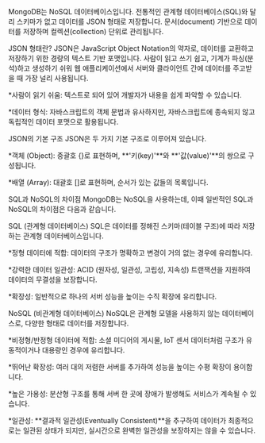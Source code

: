 MongoDB는 NoSQL 데이터베이스입니다. 전통적인 관계형 데이터베이스(SQL)와 달리 스키마가 없고 데이터를 JSON 형태로 저장합니다. 문서(document) 기반으로 데이터를 저장하며 컬렉션(collection) 단위로 관리됩니다.

JSON 형태란?
JSON은 JavaScript Object Notation의 약자로, 데이터를 교환하고 저장하기 위한 경량의 텍스트 기반 포맷입니다. 사람이 읽고 쓰기 쉽고, 기계가 파싱(분석)하고 생성하기 쉬워 웹 애플리케이션에서 서버와 클라이언트 간에 데이터를 주고받을 때 가장 널리 사용됩니다.

*사람이 읽기 쉬움: 텍스트로 되어 있어 개발자가 내용을 쉽게 파악할 수 있습니다.

*데이터 형식: 자바스크립트의 객체 문법과 유사하지만, 자바스크립트에 종속되지 않고 독립적인 데이터 포맷으로 활용됩니다.

JSON의 기본 구조
JSON은 두 가지 기본 구조로 이루어져 있습니다.

*객체 (Object): 중괄호 {}로 표현하며, **'키(key)'**와 **'값(value)'**의 쌍으로 구성됩니다.

*배열 (Array): 대괄호 []로 표현하며, 순서가 있는 값들의 목록입니다.

SQL과 NoSQL의 차이점
MongoDB는 NoSQL을 사용하는데, 이때 일반적인 SQL과 NoSQL의 차이점은 다음과 같습니다.

SQL (관계형 데이터베이스)
SQL은 데이터를 정해진 스키마(테이블 구조)에 따라 저장하는 관계형 데이터베이스입니다.

*정형 데이터에 적합: 데이터의 구조가 명확하고 변경이 거의 없는 경우에 유리합니다.

*강력한 데이터 일관성: ACID (원자성, 일관성, 고립성, 지속성) 트랜잭션을 지원하여 데이터의 무결성을 보장합니다.

*확장성: 일반적으로 하나의 서버 성능을 높이는 수직 확장에 유리합니다.

NoSQL (비관계형 데이터베이스)
NoSQL은 관계형 모델을 사용하지 않는 데이터베이스로, 다양한 형태로 데이터를 저장합니다.

*비정형/반정형 데이터에 적합: 소셜 미디어의 게시물, IoT 센서 데이터처럼 구조가 유동적이거나 대용량인 경우에 유리합니다.

*뛰어난 확장성: 여러 대의 저렴한 서버를 추가하여 성능을 높이는 수평 확장이 용이합니다.

*높은 가용성: 분산형 구조를 통해 서버 한 곳에 장애가 발생해도 서비스가 계속될 수 있습니다.

*일관성: **결과적 일관성(Eventually Consistent)**을 추구하여 데이터가 최종적으로는 일관된 상태가 되지만, 실시간으로 완벽한 일관성을 보장하지는 않을 수 있습니다.





